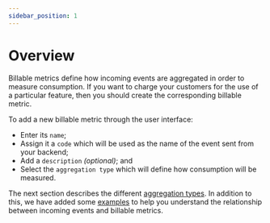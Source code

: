 ```yaml
---
sidebar_position: 1
---
```


# Overview

Billable metrics define how incoming events are aggregated in order to measure consumption. If you want to charge your customers for the use of a particular feature, then you should create the corresponding billable metric.

To add a new billable metric through the user interface:
- Enter its `name`;
- Assign it a `code` which will be used as the name of the event sent from your backend;
- Add a `description` *(optional)*; and
- Select the `aggregation type` which will define how consumption will be measured.

The next section describes the different [aggregation types](./aggregation-types). In addition to this, we have added some [examples](./aggregation-examples) to help you understand the relationship between incoming events and billable metrics.
